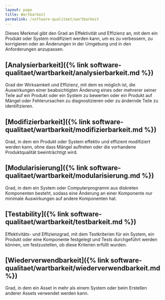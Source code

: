 ```yaml
---
layout: page
title: Wartbarkeit
permalink: /software-qualitaet/wartbarkeit
---
```


Dieses Merkmal gibt den Grad an Effektivität und Effizienz an, mit dem ein Produkt oder System modifiziert werden kann, um es zu verbessern, zu korrigieren oder an Änderungen in der Umgebung und in den Anforderungen anzupassen.

## [Analysierbarkeit]({% link software-qualitaet/wartbarkeit/analysierbarkeit.md %})

Grad der Wirksamkeit und Effizienz, mit dem es möglich ist, die Auswirkungen einer beabsichtigten Änderung eines oder mehrerer seiner Teile auf ein Produkt oder ein System zu bewerten oder ein Produkt auf Mängel oder Fehlerursachen zu diagnostizieren oder zu ändernde Teile zu identifizieren.

## [Modifizierbarkeit]({% link software-qualitaet/wartbarkeit/modifizierbarkeit.md %})

Grad, in dem ein Produkt oder System effektiv und effizient modifiziert werden kann, ohne dass Mängel auftreten oder die vorhandene Produktqualität beeinträchtigt wird.

## [Modularisierung]({% link software-qualitaet/wartbarkeit/modularisierung.md %})

Grad, in dem ein System oder Computerprogramm aus diskreten Komponenten besteht, sodass eine Änderung an einer Komponente nur minimale Auswirkungen auf andere Komponenten hat.

## [Testability]({% link software-qualitaet/wartbarkeit/testbarkeit.md %})

Effektivitäts- und Effizienzgrad, mit dem Testkriterien für ein System, ein Produkt oder eine Komponente festgelegt und Tests durchgeführt werden können, um festzustellen, ob diese Kriterien erfüllt wurden.

## [Wiederverwendbarkeit]({% link software-qualitaet/wartbarkeit/wiederverwendbarkeit.md %})

Grad, in dem ein Asset in mehr als einem System oder beim Erstellen anderer Assets verwendet werden kann.